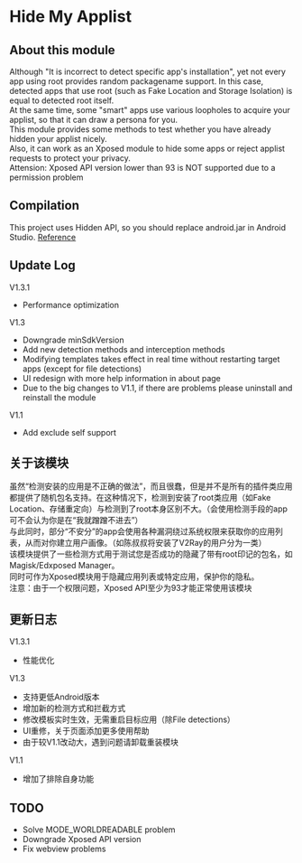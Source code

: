 # Hide My Applist
## About this module  
Although "It is incorrect to detect specific app's installation", yet not every app using root provides random packagename support.
In this case, detected apps that use root (such as Fake Location and Storage Isolation) is equal to detected root itself.  
At the same time, some "smart" apps use various loopholes to acquire your applist, so that it can draw a persona for you.  
This module provides some methods to test whether you have already hidden your applist nicely.  
Also, it can work as an Xposed module to hide some apps or reject applist requests to protect your privacy.   
Attension: Xposed API version lower than 93 is NOT supported due to a permission problem  
## Compilation
This project uses Hidden API, so you should replace android.jar in Android Studio. [Reference](https://github.com/anggrayudi/android-hidden-api)  
## Update Log
V1.3.1  
+ Performance optimization  

V1.3  
+ Downgrade minSdkVersion  
+ Add new detection methods and interception methods  
+ Modifying templates takes effect in real time without restarting target apps (except for file detections)  
+ UI redesign with more help information in about page  
+ Due to the big changes to V1.1, if there are problems please uninstall and reinstall the module  

V1.1  
+ Add exclude self support  

## 关于该模块  
虽然“检测安装的应用是不正确的做法”，而且很蠢，但是并不是所有的插件类应用都提供了随机包名支持。在这种情况下，检测到安装了root类应用（如Fake Location、存储重定向）与检测到了root本身区别不大。（会使用检测手段的app可不会认为你是在“我就蹭蹭不进去”）  
与此同时，部分“不安分”的app会使用各种漏洞绕过系统权限来获取你的应用列表，从而对你建立用户画像。（如陈叔叔将安装了V2Ray的用户分为一类）  
该模块提供了一些检测方式用于测试您是否成功的隐藏了带有root印记的包名，如Magisk/Edxposed Manager。  
同时可作为Xposed模块用于隐藏应用列表或特定应用，保护你的隐私。  
注意：由于一个权限问题，Xposed API至少为93才能正常使用该模块  
## 更新日志
V1.3.1  
+ 性能优化  

V1.3  
+ 支持更低Android版本  
+ 增加新的检测方式和拦截方式  
+ 修改模板实时生效，无需重启目标应用（除File detections）  
+ UI重修，关于页面添加更多使用帮助  
+ 由于较V1.1改动大，遇到问题请卸载重装模块  

V1.1  
+ 增加了排除自身功能  

## TODO
+ Solve MODE_WORLDREADABLE problem
+ Downgrade Xposed API version
+ Fix webview problems